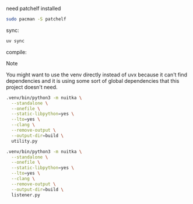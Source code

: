 need patchelf installed
```bash
sudo pacman -S patchelf
```

sync:
```bash
uv sync
```

compile:
> [!NOTE]
> You might want to use the venv directly instead of uvx because it can't find dependencies and it is using some sort of global dependencies that this project doesn't need.
```bash
.venv/bin/python3 -m nuitka \
  --standalone \
  --onefile \
  --static-libpython=yes \
  --lto=yes \
  --clang \
  --remove-output \
  --output-dir=build \
  utility.py
```

```bash
.venv/bin/python3 -m nuitka \
  --standalone \
  --onefile \
  --static-libpython=yes \
  --lto=yes \
  --clang \
  --remove-output \
  --output-dir=build \
  listener.py
```
